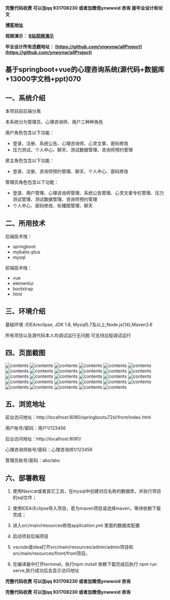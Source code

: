 **完整代码收费  可以加qq 931708230 或者加微信ynwwxid 咨询**
**接毕业设计和论文**

**[博客地址](https://blog.csdn.net/2303_76227485/article/details/130662137)**

**视频演示：
[B站视频演示](https://www.bilibili.com/video/BV1zm4y1e7Gv/)**

**毕业设计所有选题地址：
[https://github.com/ynwynw/allProject](https://github.com/ynwynw/allProject)**

## 基于springboot+vue的心理咨询系统(源代码+数据库+13000字文档+ppt)070

## 一、系统介绍
本项目前后端分离

本系统分为管理员、心理咨询师、用户三种种角色

用户角色包含以下功能：
- 登录、注册、系统公告、心理咨询师、心灵文章、密码修改
- 压力测试、个人中心、聊天、测试数据管理、咨询师预约管理

房主角色包含以下功能：
- 登录、注册、咨询师预约管理、聊天、个人中心、密码修改

管理员角色包含以下功能：
- 登录、用户管理、心理咨询师管理、系统公告管理、心灵文章专栏管理、压力测试管理、测试数据管理、咨询师预约管理
- 个人中心、密码修改、轮播图管理、聊天

## 二、所用技术

后端技术栈：

- springboot
- mybatis-plus
- mysql

前端技术栈：

- vue
- elementui
- bootstrap
- html



## 三、环境介绍

基础环境 :IDEA/eclipse, JDK 1.8, Mysql5.7及以上,Node.js(14),Maven3.6

所有项目以及源代码本人均调试运行无问题 可支持远程调试运行

## 四、页面截图

![contents](./picture/picture1.png)
![contents](./picture/picture2.png)
![contents](./picture/picture3.png)
![contents](./picture/picture4.png)
![contents](./picture/picture5.png)
![contents](./picture/picture6.png)
![contents](./picture/picture7.png)
![contents](./picture/picture8.png)
![contents](./picture/picture9.png)
![contents](./picture/picture10.png)
![contents](./picture/picture11.png)
![contents](./picture/picture12.png)
![contents](./picture/picture13.png)
![contents](./picture/picture14.png)
![contents](./picture/picture15.png)
![contents](./picture/picture16.png)
![contents](./picture/picture17.png)
![contents](./picture/picture18.png)
![contents](./picture/picture19.png)
![contents](./picture/picture20.png)
![contents](./picture/picture21.png)
![contents](./picture/picture22.png)
![contents](./picture/picture23.png)
![contents](./picture/picture24.png)
![contents](./picture/picture25.png)
![contents](./picture/picture26.png)
![contents](./picture/picture27.png)
![contents](./picture/picture28.png)
![contents](./picture/picture29.png)

## 五、浏览地址
前台访问地址：http://localhost:8080/springbootu72sl/front/index.html

用户账号/密码：用户1/123456

后台访问地址：http://localhost:8081/

心理咨询师账号/密码：心理咨询师1/123456

管理员账号/密码：abo/abo

## 六、部署教程

1. 使用Navicat或者其它工具，在mysql中创建对应名称的数据库，并执行项目的sql文件；

2. 使用IDEA/Eclipse导入项目，若为maven项目请选择maven，等待依赖下载完成；

3. 进入src/main/resources修改application.yml 里面的数据库配置

4. 启动项目后端项目

5. vscode或idea打开src/main/resources/admin/admin项目和src/main/resources/front/front项目，

6. 在编译器中打开terminal，执行npm install 依赖下载完成后执行 npm run serve,执行成功后会显示访问地址

**完整代码收费  可以加qq 931708230 或者加微信ynwwxid 咨询**

**完整代码收费  可以加qq 931708230 或者加微信ynwwxid 咨询**





